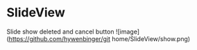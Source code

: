 # SlideView
Slide show deleted and cancel button
![image](https://github.com/hywenbinger/git home/SlideView/show.png)
